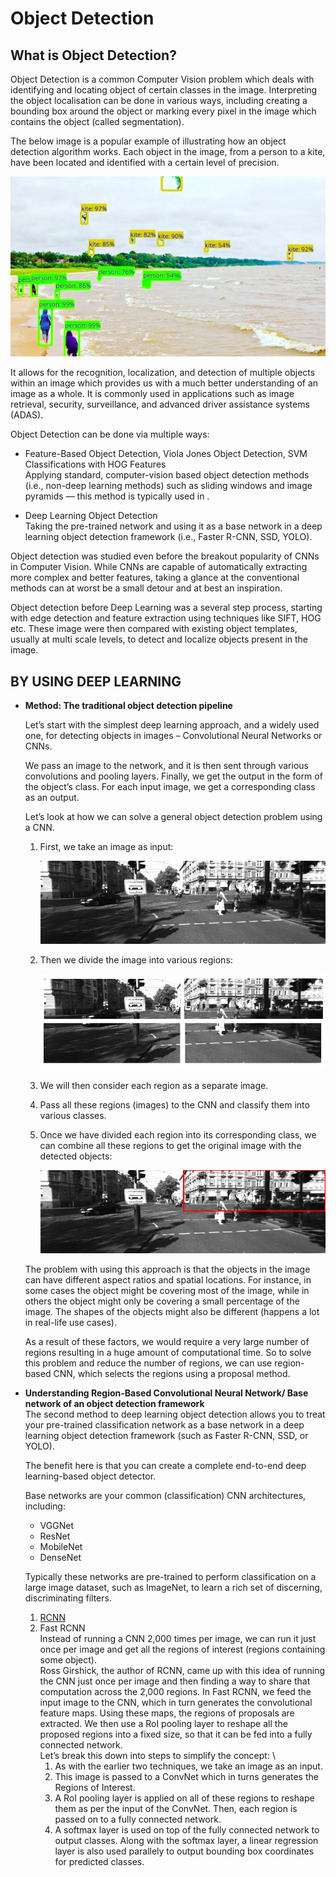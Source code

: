 # Object Detection

## What is Object Detection?
Object Detection is a common Computer Vision problem which deals with identifying and locating object of certain classes in the image. Interpreting the object localisation can be done in various ways, including creating a bounding box around the object or marking every pixel in the image which contains the object (called segmentation).

The below image is a popular example of illustrating how an object detection algorithm works. Each object in the image, from a person to a kite, have been located and identified with a certain level of precision.

![1](https://github.com/rjnp2/Object_Detection/blob/main/images/2.png)

It allows for the recognition, localization, and detection of multiple objects within an image which provides us with a much better understanding of an image as a whole. It is commonly used in applications such as image retrieval, security, surveillance, and advanced driver assistance systems (ADAS).

Object Detection can be done via multiple ways:

- Feature-Based Object Detection, Viola Jones Object Detection, SVM Classifications with HOG Features \
  Applying standard, computer-vision based object detection methods (i.e., non-deep learning methods) such as sliding windows and image pyramids — this method is typically used in .

- Deep Learning Object Detection \
  Taking the pre-trained network and using it as a base network in a deep learning object detection framework (i.e., Faster R-CNN, SSD, YOLO).

Object detection was studied even before the breakout popularity of CNNs in Computer Vision. While CNNs are capable of automatically extracting more complex and better features, taking a glance at the conventional methods can at worst be a small detour and at best an inspiration.

Object detection before Deep Learning was a several step process, starting with edge detection and feature extraction using techniques like SIFT, HOG etc. These image were then compared with existing object templates, usually at multi scale levels, to detect and localize objects present in the image.

## BY USING DEEP LEARNING

- **Method: The traditional object detection pipeline**

  Let’s start with the simplest deep learning approach, and a widely used one, for detecting objects in images – Convolutional Neural Networks or CNNs.
  
  We pass an image to the network, and it is then sent through various convolutions and pooling layers. Finally, we get the output in the form of the object’s class. For each input image, we get a corresponding class as an output. 

  Let’s look at how we can solve a general object detection problem using a CNN.

  1. First, we take an image as input:

      ![1](https://github.com/rjnp2/Object_Detection/blob/main/images/3.png)

  2. Then we divide the image into various regions:

      ![1](https://github.com/rjnp2/Object_Detection/blob/main/images/4.png)

  3. We will then consider each region as a separate image.
  4. Pass all these regions (images) to the CNN and classify them into various classes.
  5. Once we have divided each region into its corresponding class, we can combine all these regions to get the original image with the detected objects:

      ![1](https://github.com/rjnp2/Object_Detection/blob/main/images/5.png)

   The problem with using this approach is that the objects in the image can have different aspect ratios and spatial locations. For instance, in some cases the object might be covering most of the image, while in others the object might only be covering a small percentage of the image. The shapes of the objects might also be different (happens a lot in real-life use cases).

   As a result of these factors, we would require a very large number of regions resulting in a huge amount of computational time. So to solve this problem and reduce the number of regions, we can use region-based CNN, which selects the regions using a proposal method.

- **Understanding Region-Based Convolutional Neural Network/ Base network of an object detection framework** \
  The second method to deep learning object detection allows you to treat your pre-trained classification network as a base network in a deep learning object detection framework (such as Faster R-CNN, SSD, or YOLO).

  The benefit here is that you can create a complete end-to-end deep learning-based object detector.
  
  Base networks are your common (classification) CNN architectures, including:
  - VGGNet
  - ResNet
  - MobileNet
  - DenseNet
  
  Typically these networks are pre-trained to perform classification on a large image dataset, such as ImageNet, to learn a rich set of discerning, discriminating filters.
  1. [RCNN](https://github.com/rjnp2/Object_Detection/tree/main/1.%20RCNN)
  2. Fast RCNN \
    Instead of running a CNN 2,000 times per image, we can run it just once per image and get all the regions of interest (regions containing some object). \
    Ross Girshick, the author of RCNN, came up with this idea of running the CNN just once per image and then finding a way to share that computation across the 2,000 regions. In Fast RCNN, we feed the input image to the CNN, which in turn generates the convolutional feature maps. Using these maps, the regions of proposals are extracted. We then use a RoI pooling layer to reshape all the proposed regions into a fixed size, so that it can be fed into a fully connected network. \
    Let’s break this down into steps to simplify the concept: \
      1. As with the earlier two techniques, we take an image as an input.
      2. This image is passed to a ConvNet which in turns generates the Regions of Interest.
      3. A RoI pooling layer is applied on all of these regions to reshape them as per the input of the ConvNet. Then, each region is passed on to a fully connected network.
      4. A softmax layer is used on top of the fully connected network to output classes. Along with the softmax layer, a linear regression layer is also used parallely to output bounding box coordinates for predicted classes.

  
